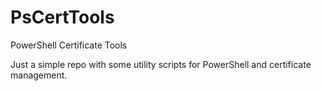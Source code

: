 # PsCertTools
PowerShell Certificate Tools

Just a simple repo with some utility scripts for PowerShell and certificate management.

